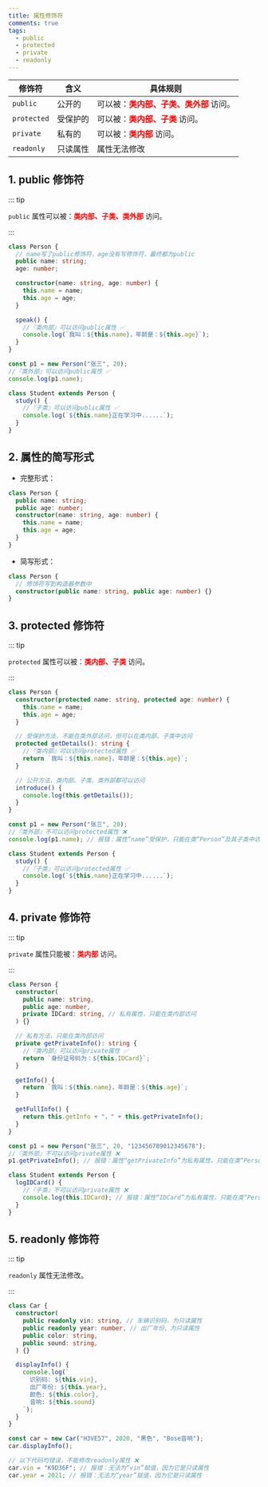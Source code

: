 ```yaml
---
title: 属性修饰符
comments: true
tags:
  - public
  - protected
  - private
  - readonly
---
```



| 修饰符     | 含义     | 具体规则                                                               |
| ---------- | -------- | ---------------------------------------------------------------------- |
| `public`   | 公开的   | 可以被：<strong style="color:red">类内部、子类、类外部</strong> 访问。 |
| `protected`  | 受保护的 | 可以被：<strong style="color:red">类内部、子类</strong> 访问。         |
| `private`  | 私有的   | 可以被：<strong style="color:red">类内部</strong> 访问。               |
| `readonly` | 只读属性 | 属性无法修改                                                           |

## 1. public 修饰符

::: tip

`public` 属性可以被：<strong style="color:red">类内部、子类、类外部</strong> 访问。

:::

```ts
class Person {
  // name写了public修饰符，age没有写修饰符，最终都为public
  public name: string;
  age: number;

  constructor(name: string, age: number) {
    this.name = name;
    this.age = age;
  }

  speak() {
    //『类内部』可以访问public属性 ✅
    console.log(`我叫：${this.name}，年龄是：${this.age}`);
  }
}

const p1 = new Person("张三", 20);
//『类外部』可以访问public属性 ✅
console.log(p1.name);

class Student extends Person {
  study() {
    //『子类』可以访问public属性 ✅
    console.log(`${this.name}正在学习中......`);
  }
}
```

## 2. 属性的简写形式

- 完整形式：

```ts
class Person {
  public name: string;
  public age: number;
  constructor(name: string, age: number) {
    this.name = name;
    this.age = age;
  }
}
```

- 简写形式：

```ts
class Person {
  // 修饰符写到构造器参数中
  constructor(public name: string, public age: number) {}
}
```

## 3. protected 修饰符

::: tip

`protected` 属性可以被：<strong style="color:red">类内部、子类</strong> 访问。

:::

```ts
class Person {
  constructor(protected name: string, protected age: number) {
    this.name = name;
    this.age = age;
  }

  // 受保护方法，不能在类外部访问，但可以在类内部、子类中访问
  protected getDetails(): string {
    //『类内部』可以访问protected属性 ✅
    return `我叫：${this.name}，年龄是：${this.age}`;
  }

  // 公开方法，类内部、子类、类外部都可以访问
  introduce() {
    console.log(this.getDetails());
  }
}

const p1 = new Person("张三", 20);
//『类外部』不可以访问protected属性 ❌
console.log(p1.name); // 报错：属性“name”受保护，只能在类“Person”及其子类中访问

class Student extends Person {
  study() {
    //『子类』可以访问protected属性 ✅
    console.log(`${this.name}正在学习中......`);
  }
}
```

## 4. private 修饰符

::: tip

`private` 属性只能被：<strong style="color:red">类内部</strong> 访问。

:::

```ts
class Person {
  constructor(
    public name: string,
    public age: number,
    private IDCard: string, // 私有属性，只能在类内部访问
  ) {}

  // 私有方法，只能在类内部访问
  private getPrivateInfo(): string {
    //『类内部』可以访问private属性 ✅
    return `身份证号码为：${this.IDCard}`;
  }

  getInfo() {
    return `我叫：${this.name}，年龄是：${this.age}`;
  }

  getFullInfo() {
    return this.getInfo + "，" + this.getPrivateInfo();
  }
}

const p1 = new Person("张三", 20, "123456789012345678");
//『类外部』不可以访问private属性 ❌
p1.getPrivateInfo(); // 报错：属性“getPrivateInfo”为私有属性，只能在类“Person”中访问

class Student extends Person {
  logIDCard() {
    //『子类』不可以访问private属性 ❌
    console.log(this.IDCard); // 报错：属性“IDCard”为私有属性，只能在类“Person”中访问
  }
}
```

## 5. readonly 修饰符

::: tip

`readonly` 属性无法修改。

:::

```ts
class Car {
  constructor(
    public readonly vin: string, // 车辆识别码，为只读属性
    public readonly year: number, // 出厂年份，为只读属性
    public color: string,
    public sound: string,
  ) {}

  displayInfo() {
    console.log(`
      识别码: ${this.vin},
      出厂年份: ${this.year}, 
      颜色: ${this.color}, 
      音响: ${this.sound}
    `);
  }
}

const car = new Car("H3VE57", 2020, "黑色", "Bose音响");
car.displayInfo();

// 以下代码均错误，不能修改readonly属性 ❌
car.vin = "K9D36F"; // 报错：无法为“vin”赋值，因为它是只读属性
car.year = 2021; // 报错：无法为“year”赋值，因为它是只读属性
```
